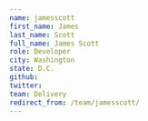 ```yaml
---
name: jamesscott
first_name: James
last_name: Scott
full_name: James Scott
role: Developer
city: Washington
state: D.C.
github: 
twitter: 
team: Delivery
redirect_from: /team/jamesscott/
---
```

